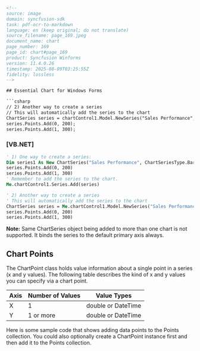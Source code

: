 ```html
<!--
source: image
domain: syncfusion-sdk
task: pdf-ocr-to-markdown
language: en (keep original; do not translate)
source_filename: page_169.jpeg
document_name: chart
page_number: 169
page_id: chart#page_169
product: Syncfusion Winforms
version: 11.4.0.26
timestamp: 2025-08-09T03:25:55Z
fidelity: lossless
-->

## Essential Chart for Windows Forms

```csharp
// 2) Another way to create a series
// This will automatically add the series to the chart
ChartSeries series = chartControl1.Model.NewSeries("Sales Performance", ChartSeriesType.Bar);
series.Points.Add(0, 200);
series.Points.Add(1, 300);
```

### [VB.NET]

```vb
' 1) One way to create a series:
Dim series1 As New ChartSeries("Sales Performance", ChartSeriesType.Bar)
series.Points.Add(0, 200)
series.Points.Add(1, 300)
' Remember to add the series to the chart.
Me.chartControl1.Series.Add(series)

' 2) Another way to create a series
' This will automatically add the series to the chart
ChartSeries series = Me.chartControl1.Model.NewSeries("Sales Performance", ChartSeriesType.Bar)
series.Points.Add(0, 200)
series.Points.Add(1, 300)
```

**Note:** Same ChartSeries object being added to more than one chart is not supported. It binds the series to the default primary axis always.

## Chart Points

The ChartPoint class holds value information about a single point in a series (x and y values). The following table describes the kind of x and y values you can specify via a chart point.

| Axis | Number of Values | Value Types |
|------|-------------------|-------------|
| X    | 1                | double or DateTime |
| Y    | 1 or more         | double or DateTime |

Here is some sample code that shows adding data points to the Points collection. You could also optionally create a ChartPoint instance first and then add it to the Points collection.
```